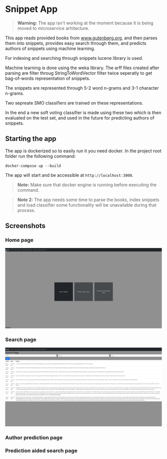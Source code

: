 # Snippet App

> **Warning:** The app isn't working at the moment because it is being moved to microservice arhitecture.

This app reads provided books from www.gutenberg.org, and then parses them into snippets, provides easy search through them, and predicts authors of snippets using machine learning. 

For indexing and searching through snippets lucene library is used.

Machine learning is done using the weka library. The arff files created after parsing are filter throug StringToWordVector filter twice seperatly to get bag-of-words representation of snippets.

The snippets are represented through 5-2 word n-grams and 3-1 character n-grams.

Two sepreate SMO classifiers are trained on these representations.

In the end a new soft voting classifier is made using these two which is then evaluated on the test set, and used in the future for predicting authors of snippets.

## Starting the app
The app is dockerized so to easily run it you need docker. In the project root folder run the following command:

	docker-compose up --build
	
The app will start and be accessible at `http://localhost:3000`.

> **Note:** Make sure that docker engine is running before executing the command.

> **Note 2:** The app needs some time to parse the books, index snippets and load classifier some functionality will be unavailable during that process.

## Screenshots

### Home page

![Home page](front%20page.png)

### Search page

![Search page found](Search%20page%20found.png)

### Author prediction page

### Prediction aided search page
